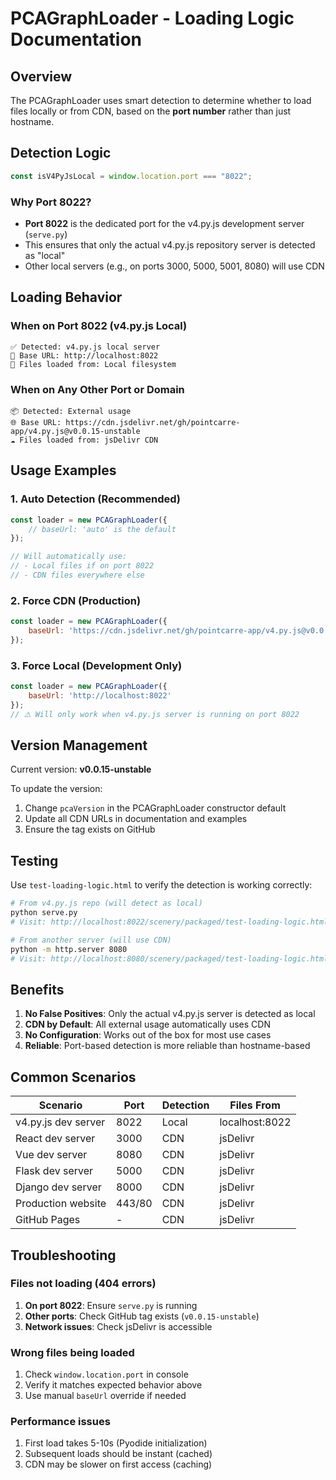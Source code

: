 # PCAGraphLoader - Loading Logic Documentation

## Overview

The PCAGraphLoader uses smart detection to determine whether to load files locally or from CDN, based on the **port number** rather than just hostname.

## Detection Logic

```javascript
const isV4PyJsLocal = window.location.port === "8022";
```

### Why Port 8022?

- **Port 8022** is the dedicated port for the v4.py.js development server (`serve.py`)
- This ensures that only the actual v4.py.js repository server is detected as "local"
- Other local servers (e.g., on ports 3000, 5000, 5001, 8080) will use CDN

## Loading Behavior

### When on Port 8022 (v4.py.js Local)
```
✅ Detected: v4.py.js local server
📁 Base URL: http://localhost:8022
📂 Files loaded from: Local filesystem
```

### When on Any Other Port or Domain
```
📦 Detected: External usage
🌐 Base URL: https://cdn.jsdelivr.net/gh/pointcarre-app/v4.py.js@v0.0.15-unstable
☁️ Files loaded from: jsDelivr CDN
```

## Usage Examples

### 1. Auto Detection (Recommended)

```javascript
const loader = new PCAGraphLoader({
    // baseUrl: 'auto' is the default
});

// Will automatically use:
// - Local files if on port 8022
// - CDN files everywhere else
```

### 2. Force CDN (Production)

```javascript
const loader = new PCAGraphLoader({
    baseUrl: 'https://cdn.jsdelivr.net/gh/pointcarre-app/v4.py.js@v0.0.15-unstable'
});
```

### 3. Force Local (Development Only)

```javascript
const loader = new PCAGraphLoader({
    baseUrl: 'http://localhost:8022'
});
// ⚠️ Will only work when v4.py.js server is running on port 8022
```

## Version Management

Current version: **v0.0.15-unstable**

To update the version:
1. Change `pcaVersion` in the PCAGraphLoader constructor default
2. Update all CDN URLs in documentation and examples
3. Ensure the tag exists on GitHub

## Testing

Use `test-loading-logic.html` to verify the detection is working correctly:

```bash
# From v4.py.js repo (will detect as local)
python serve.py
# Visit: http://localhost:8022/scenery/packaged/test-loading-logic.html

# From another server (will use CDN)
python -m http.server 8080
# Visit: http://localhost:8080/scenery/packaged/test-loading-logic.html
```

## Benefits

1. **No False Positives**: Only the actual v4.py.js server is detected as local
2. **CDN by Default**: All external usage automatically uses CDN
3. **No Configuration**: Works out of the box for most use cases
4. **Reliable**: Port-based detection is more reliable than hostname-based

## Common Scenarios

| Scenario | Port | Detection | Files From |
|----------|------|-----------|------------|
| v4.py.js dev server | 8022 | Local | localhost:8022 |
| React dev server | 3000 | CDN | jsDelivr |
| Vue dev server | 8080 | CDN | jsDelivr |
| Flask dev server | 5000 | CDN | jsDelivr |
| Django dev server | 8000 | CDN | jsDelivr |
| Production website | 443/80 | CDN | jsDelivr |
| GitHub Pages | - | CDN | jsDelivr |

## Troubleshooting

### Files not loading (404 errors)

1. **On port 8022**: Ensure `serve.py` is running
2. **Other ports**: Check GitHub tag exists (`v0.0.15-unstable`)
3. **Network issues**: Check jsDelivr is accessible

### Wrong files being loaded

1. Check `window.location.port` in console
2. Verify it matches expected behavior above
3. Use manual `baseUrl` override if needed

### Performance issues

1. First load takes 5-10s (Pyodide initialization)
2. Subsequent loads should be instant (cached)
3. CDN may be slower on first access (caching)
